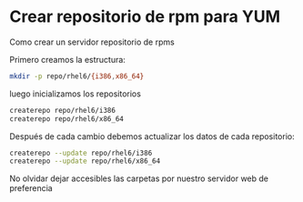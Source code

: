 # Crear repositorio de rpm para YUM
Como crear un servidor repositorio de rpms

Primero creamos la estructura:

```bash
mkdir -p repo/rhel6/{i386,x86_64}
```

luego inicializamos los repositorios

```bash
createrepo repo/rhel6/i386
createrepo repo/rhel6/x86_64
```

Después de cada cambio debemos actualizar los datos de cada repositorio:

```bash
createrepo --update repo/rhel6/i386
createrepo --update repo/rhel6/x86_64
```

No olvidar dejar accesibles las carpetas por nuestro servidor web de preferencia


